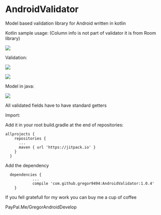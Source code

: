 # AndroidValidator
Model based validation library for Android written in kotlin

Kotlin sample usage: (Column info is not part of validator it is from Room library)

![](https://image.ibb.co/gLn6RS/validator_1.png)



Validation:  

![](https://i.imgur.com/OaMcIXR.png)

![](https://i.imgur.com/1gLltEK.png)



Model in java:

![](https://i.imgur.com/39e1Bqb.png)

All validated fields have to have standard getters

Import:

Add it in your root build.gradle at the end of repositories:

    allprojects {
        repositories {
          ...
          maven { url 'https://jitpack.io' }
        }
      }
      
Add the dependency

      dependencies {
                ...
                compile 'com.github.gregor9494:AndroidValidator:1.0.4'
        }




If you fell gratefull for my work you can buy me a cup of coffee

PayPal.Me/GregorAndroidDevelop
